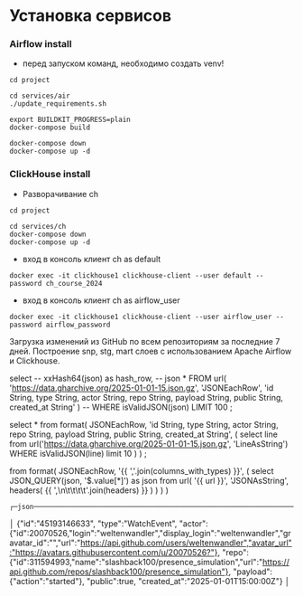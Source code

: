 
# Установка сервисов

### Airflow install
* перед запуском команд, необходимо создать venv!
```shell
cd project

cd services/air
./update_requirements.sh

export BUILDKIT_PROGRESS=plain
docker-compose build

docker-compose down
docker-compose up -d
```

### ClickHouse install
* Разворачивание ch
```shell
cd project

cd services/ch
docker-compose down
docker-compose up -d
```
* вход в консоль клиент ch as default
```shell
docker exec -it clickhouse1 clickhouse-client --user default --password ch_course_2024
```
* вход в консоль клиент ch as airflow_user
```shell
docker exec -it clickhouse1 clickhouse-client --user airflow_user --password airflow_password
```





Загрузка изменений из GitHub по всем репозиториям за последние 7 дней. 
Построение snp, stg, mart слоев с использованием Apache Airflow и Clickhouse.





select 
    -- xxHash64(json) as hash_row,
    -- json
    *
FROM url(
    'https://data.gharchive.org/2025-01-01-15.json.gz', 
    'JSONEachRow',
    'id String, type String, actor String, repo String, payload String, public String, created_at String'
)
-- WHERE isValidJSON(json)
LIMIT 100
;



select *
from format(
    JSONEachRow,
    'id String, type String, actor String, repo String, payload String, public String, created_at String',
    (
    select line
    from url('https://data.gharchive.org/2025-01-01-15.json.gz', 'LineAsString')
    WHERE isValidJSON(line)
    limit 10
    )
)
;

from format(
    JSONEachRow,
    '{{ ','.join(columns_with_types) }}',
    (
        select JSON_QUERY(json, '$.value[*]') as json
        from url(
            '{{ url }}',
            'JSONAsString',
            headers(
                {{ ',\n\t\t\t\t'.join(headers) }}
            )
        )
    )
)



    ┌─json───────────────────────────────────────────────────────────────────────────────────────────────────────────────────────────────────────────────────────────────────────────────────────────────────────────────────────────────────────────────────────┐
│ {"id":"45193146633",
"type":"WatchEvent",
"actor":{"id":20070526,"login":"weltenwandler","display_login":"weltenwandler","gravatar_id":"","url":"https://api.github.com/users/weltenwandler","avatar_url":"https://avatars.githubusercontent.com/u/20070526?"},
"repo":{"id":311594993,"name":"slashback100/presence_simulation","url":"https://api.github.com/repos/slashback100/presence_simulation"},
"payload":{"action":"started"},
"public":true,
"created_at":"2025-01-01T15:00:00Z"} │
